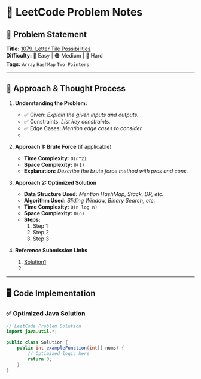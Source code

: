 # 🚀 LeetCode Problem Notes

## 📝 Problem Statement
**Title:** [1079. Letter Tile Possibilities](https://leetcode.com/problems/letter-tile-possibilities/description)  
**Difficulty:** 🔵 Easy | 🟠 Medium | 🔴 Hard  
**Tags:** `Array` `HashMap` `Two Pointers`  

---

## 📌 Approach & Thought Process
1. **Understanding the Problem:**  
   - ✅ Given: _Explain the given inputs and outputs._
   - ✅ Constraints: _List key constraints._
   - ✅ Edge Cases: _Mention edge cases to consider._
   - 


2. **Approach 1: Brute Force** (if applicable)  
   - **Time Complexity:** `O(n^2)`
   - **Space Complexity:** `O(1)`
   - **Explanation:** _Describe the brute force method with pros and cons._

3. **Approach 2: Optimized Solution**  
   - **Data Structure Used:** _Mention HashMap, Stack, DP, etc._
   - **Algorithm Used:** _Sliding Window, Binary Search, etc._
   - **Time Complexity:** `O(n log n)`
   - **Space Complexity:** `O(n)`
   - **Steps:**  
     1. Step 1  
     2. Step 2  
     3. Step 3
4. **Reference Submission Links**
     1. [Solution1](https://leetcode.com/problems/letter-tile-possibilities/solutions/6431602/easiest-approach-beats-100-explained-with-video-c-java-python-js-explained)  
     2.
   

---

## 🖥️ Code Implementation

### ✅ **Optimized Java Solution**
```java
// LeetCode Problem Solution
import java.util.*;

public class Solution {
    public int exampleFunction(int[] nums) {
        // Optimized logic here
        return 0;
    }
}
